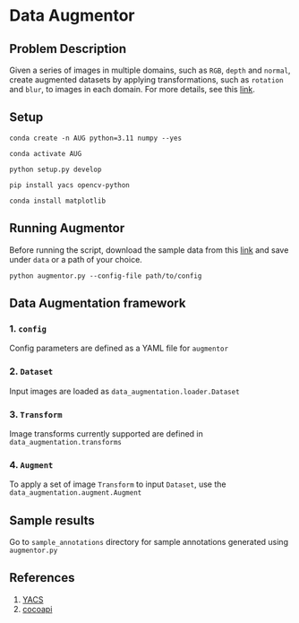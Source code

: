 # Data Augmentor

## Problem Description
Given a series of images in multiple domains, such as `RGB`, `depth` and `normal`, create augmented datasets by applying transformations, such as `rotation` and `blur`, to images in each domain. For more details, see this [link](https://geoffoxholm.github.io/augmenter/).

## Setup

`conda create -n AUG python=3.11 numpy --yes`

`conda activate AUG`

`python setup.py develop`

`pip install yacs opencv-python`

`conda install matplotlib`

## Running Augmentor

Before running the script, download the sample data from this [link](https://geoffoxholm.github.io/augmenter/) and save under `data` or a path of your choice.

`python augmentor.py --config-file path/to/config`

## Data Augmentation framework

### 1. `config`
Config parameters are defined as a YAML file for `augmentor`
### 2. `Dataset`
Input images are loaded as `data_augmentation.loader.Dataset`
### 3. `Transform`
Image transforms currently supported are defined in `data_augmentation.transforms`
### 4. `Augment`
To apply a set of image `Transform` to input `Dataset`, use the `data_augmentation.augment.Augment`

## Sample results

Go to `sample_annotations` directory for sample annotations generated using `augmentor.py`

## References

1. [YACS](https://github.com/rbgirshick/yacs)
2. [cocoapi](https://github.com/cocodataset/cocoapi/tree/master/PythonAPI/pycocotools) 

